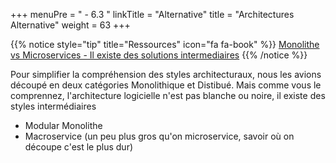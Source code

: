 +++
menuPre = " - 6.3 "
linkTitle = "Alternative"
title = "Architectures Alternative"
weight = 63
+++

{{% notice style="tip" title="Ressources" icon="fa fa-book" %}}
[Monolithe vs Microservices - Il existe des solutions intermediaires](https://youtu.be/YwxSPmaW2SQ?t=655)
{{% /notice %}}

Pour simplifier la compréhension des styles architecturaux, nous les avions découpé en deux catégories Monolithique et Distibué. Mais comme vous le comprennez, l'architecture logicielle n'est pas blanche ou noire, il existe des styles intermédiaires

- Modular Monolithe
- Macroservice (un peu plus gros qu'on microservice, savoir où on découpe c'est le plus dur)
